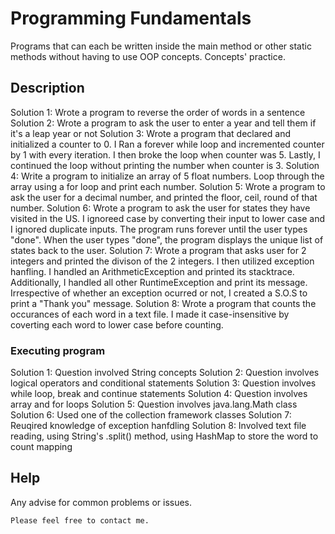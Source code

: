 # Programming Fundamentals

Programs that can each be written inside the main method or other static methods without having to use OOP concepts. Concepts' practice. 

## Description

Solution 1: Wrote a program to reverse the order of words in a sentence
Solution 2: Wrote a program to ask the user to enter a year and tell them if it's a leap year or not
Solution 3: Wrote a program that declared and initialized a counter to 0. I Ran a forever while loop and incremented counter by 1 with every iteration. I then broke the loop when counter was 5. Lastly, I continued the loop without printing the number when counter is 3. 
Solution 4: Write a program to initialize an array of 5 float numbers. Loop through the array using a for loop and print each number.
Solution 5: Wrote a program to ask the user for a decimal number, and printed the floor, ceil, round of that number. 
Solution 6: Wrote a program to ask the user for states they have visited in the US. I ignoreed case by converting their input to lower case and I ignored duplicate inputs. The program runs forever until the user types "done". When the user types "done", the program displays the unique list of states back to the user.
Solution 7: Wrote a program that asks user for 2 integers and printed the divison of the 2 integers. I then utilized exception hanfling. I handled an  ArithmeticException and printed its stacktrace. Additionally, I handled all other RuntimeException and print its message. Irrespective of whether an exception ocurred or not, I created a S.O.S to print a "Thank you" message. 
Solution 8: Wrote a program that counts the occurances of each word in a text file. I made it case-insensitive by coverting each word to lower case before counting. 

### Executing program

Solution 1: Question involved String concepts
Solution 2: Question involves logical operators and conditional statements
Solution 3: Question involves while loop, break and continue statements
Solution 4: Question involves array and for loops
Solution 5: Question involves java.lang.Math class
Solution 6: Used one of the collection framework classes
Solution 7: Reuqired knowledge of exception hanfdling
Solution 8: Involved text file reading, using String's .split() method, using HashMap to store the word to count mapping

## Help

Any advise for common problems or issues.
```
Please feel free to contact me.
```
